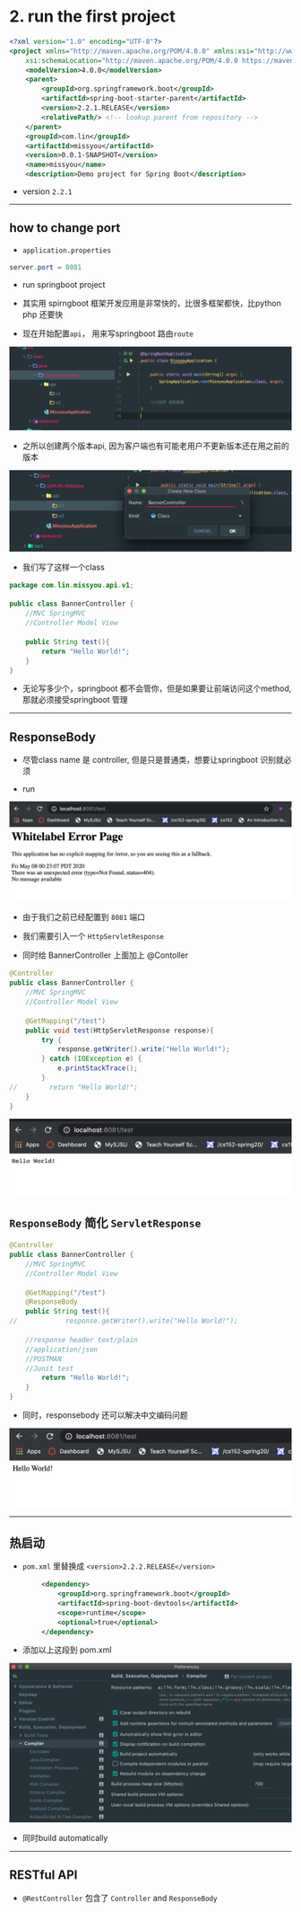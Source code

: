 # 2. run the first project

```xml
<?xml version="1.0" encoding="UTF-8"?>
<project xmlns="http://maven.apache.org/POM/4.0.0" xmlns:xsi="http://www.w3.org/2001/XMLSchema-instance"
	xsi:schemaLocation="http://maven.apache.org/POM/4.0.0 https://maven.apache.org/xsd/maven-4.0.0.xsd">
	<modelVersion>4.0.0</modelVersion>
	<parent>
		<groupId>org.springframework.boot</groupId>
		<artifactId>spring-boot-starter-parent</artifactId>
		<version>2.2.1.RELEASE</version>
		<relativePath/> <!-- lookup parent from repository -->
	</parent>
	<groupId>com.lin</groupId>
	<artifactId>missyou</artifactId>
	<version>0.0.1-SNAPSHOT</version>
	<name>missyou</name>
	<description>Demo project for Spring Boot</description>

```

- version `2.2.1`

---

## how to change port

- `application.properties`

```java
server.port = 8081
```

- run springboot project

- 其实用 spirngboot 框架开发应用是非常快的，比很多框架都快，比python php 还要快

- 现在开始配置`api`， 用来写springboot 路由`route`

![](img/2020-05-08-00-02-33.png)

- 之所以创建两个版本api, 因为客户端也有可能老用户不更新版本还在用之前的版本

![](img/2020-05-08-00-04-25.png)

- 我们写了这样一个class

```java
package com.lin.missyou.api.v1;

public class BannerController {
    //MVC SpringMVC
    //Controller Model View

    public String test(){
        return "Hello World!";
    }
}
```

- 无论写多少个，springboot 都不会管你，但是如果要让前端访问这个method, 那就必须接受springboot 管理



---

## ResponseBody

- 尽管class name 是 controller, 但是只是普通类，想要让springboot 识别就必须

- run 

![](img/2020-05-08-00-23-22.png)

- 由于我们之前已经配置到 `8081` 端口

- 我们需要引入一个 `HttpServletResponse` 
- 同时给 BannerController 上面加上 @Contoller

```java
@Controller
public class BannerController {
    //MVC SpringMVC
    //Controller Model View

    @GetMapping("/test")
    public void test(HttpServletResponse response){
        try {
            response.getWriter().write("Hello World!");
        } catch (IOException e) {
            e.printStackTrace();
        }
//        return "Hello World!";
    }
}
```

![](img/2020-05-08-00-29-26.png)


## `ResponseBody` 简化 `ServletResponse`

```java
@Controller
public class BannerController {
    //MVC SpringMVC
    //Controller Model View

    @GetMapping("/test")
    @ResponseBody
    public String test(){
//            response.getWriter().write("Hello World!");

    //response header text/plain
    //application/json
    //POSTMAN
    //Junit test
        return "Hello World!";
    }
}

```

- 同时，responsebody 还可以解决中文编码问题

![](img/2020-05-08-00-35-52.png)

---


## 热启动


- `pom.xml` 里替换成 `<version>2.2.2.RELEASE</version>`


```xml
        <dependency>
            <groupId>org.springframework.boot</groupId>
            <artifactId>spring-boot-devtools</artifactId>
            <scope>runtime</scope>
            <optional>true</optional>
        </dependency>
```

- 添加以上这段到 pom.xml


![](img/2021-01-04-13-25-56.png)

- 同时build automatically

---

## RESTful API

- `@RestController` 包含了 `Controller` and `ResponseBody`



